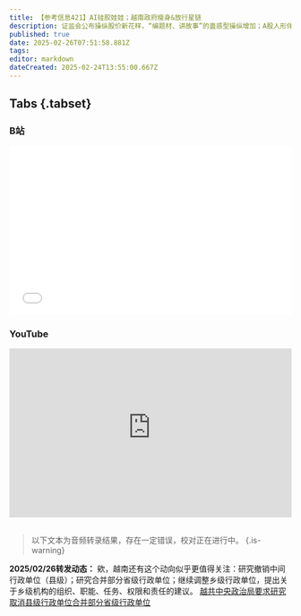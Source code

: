 ```yaml
---
title: 【参考信息421】AI硅胶娃娃；越南政府瘦身&放行星链
description: 证监会公布操纵股价新花样，“编题材、讲故事”的蛊惑型操纵增加；A股人形伴侣机器人赛道日前大涨，原因是全球最大硅胶娃娃生产商之一金三玩美把产品接入AI模型，反应能力和互动性更强。越南政府机构改革，部委和政府机构人员缩减约20%，预计影响10万名公务员；越南还批准首座核电站、放行星链。今年以来核心城市土拍市场回暖；31省去年卖地收入排名出炉。官方鼓励建“好房子”，得房率超过100%的第四代住宅火爆。
published: true
date: 2025-02-26T07:51:58.881Z
tags: 
editor: markdown
dateCreated: 2025-02-24T13:55:00.667Z
---
```


## Tabs {.tabset}
### B站
<div style="position: relative; padding: 30% 45%;">
<iframe style="position: absolute; width: 100%; height: 100%; left: 0; top: 0;" src="//player.bilibili.com/player.html?&bvid=BV155PxePE1n&page=1&as_wide=1&high_quality=1&danmaku=1&autoplay=0" scrolling="no" border="0" frameborder="no" framespacing="0" allowfullscreen="true"></iframe>
</div>

### YouTube
<div style="position: relative; padding: 30% 45%;">
<iframe style="position: absolute; top: 0; left: 0; width: 100%; height: 100%;" src="https://www.youtube-nocookie.com/embed/YouTubeVID" title="YouTube video player" frameborder="0" allow="accelerometer; autoplay; clipboard-write; encrypted-media; gyroscope; picture-in-picture" allowfullscreen></iframe>
</div>

## 

> 以下文本为音频转录结果，存在一定错误，校对正在进行中。
{.is-warning}

**2025/02/26转发动态：** 欸，越南还有这个动向似乎更值得关注：研究撤销中间行政单位（县级）；研究合并部分省级行政单位；继续调整乡级行政单位，提出关于乡级机构的组织、职能、任务、权限和责任的建议。 [越共中央政治局要求研究取消县级行政单位合并部分省级行政单位](https://zh.vietnamplus.vn/%E8%B6%8A%E5%85%B1%E4%B8%AD%E5%A4%AE%E6%94%BF%E6%B2%BB%E5%B1%80%E8%A6%81%E6%B1%82%E7%A0%94%E7%A9%B6%E5%8F%96%E6%B6%88%E5%8E%BF%E7%BA%A7%E8%A1%8C%E6%94%BF%E5%8D%95%E4%BD%8D%E5%90%88%E5%B9%B6%E9%83%A8%E5%88%86%E7%9C%81%E7%BA%A7%E8%A1%8C%E6%94%BF%E5%8D%95%E4%BD%8D-post235800.vnp)
